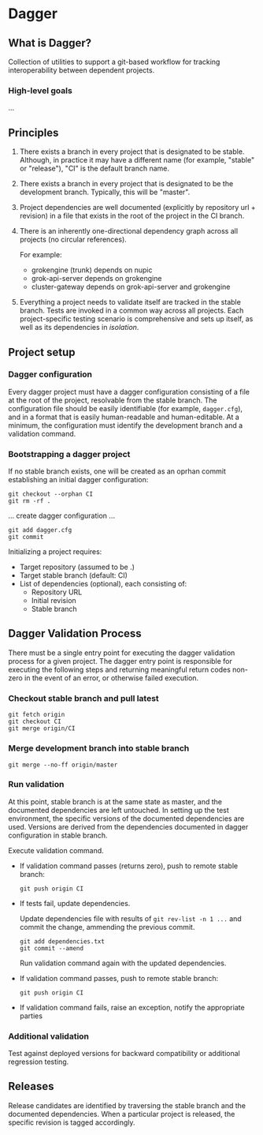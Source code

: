 Dagger
======

What is Dagger?
---------------

Collection of utilities to support a git-based workflow for tracking
interoperability between dependent projects.

### High-level goals

...

Principles
----------

1. There exists a branch in every project that is designated to be
stable.  Although, in practice it may have a different name (for example,
"stable" or "release"), "CI" is the default branch name.

2. There exists a branch in every project that is designated to be the
development branch.  Typically, this will be "master".

3. Project dependencies are well documented (explicitly by repository
url + revision) in a file that exists in the root of the project in
the CI branch.

4. There is an inherently one-directional dependency graph across all
projects (no circular references).

    For example:

    - grokengine (trunk) depends on nupic
    - grok-api-server depends on grokengine
    - cluster-gateway depends on grok-api-server and grokengine

5. Everything a project needs to validate itself are tracked in the stable
branch.  Tests are invoked in a common way across all projects.  Each
project-specific testing scenario is comprehensive and sets up itself,
as well as its dependencies in *isolation*.

Project setup
-------------

### Dagger configuration

Every dagger project must have a dagger configuration consisting of a file at
the root of the project, resolvable from the stable branch.  The configuration
file should be easily identifiable (for example, `dagger.cfg`), and in a
format that is easily human-readable and human-editable.  At a minimum, the
configuration must identify the development branch and a validation command.

### Bootstrapping a dagger project

If no stable branch exists, one will be created as an oprhan commit
establishing an initial dagger configuration:

  ```
  git checkout --orphan CI
  git rm -rf .
  ```

  ... create dagger configuration ...


  ```
  git add dagger.cfg
  git commit
  ```

Initializing a project requires:

- Target repository (assumed to be .)
- Target stable branch (default: CI)
- List of dependencies (optional), each consisting of:
    * Repository URL
    * Initial revision
    * Stable branch

Dagger Validation Process
-------------------------

There must be a single entry point for executing the dagger validation process
for a given project.  The dagger entry point is responsible for executing the
following steps and returning meaningful return codes non-zero in the event of
an error, or otherwise failed execution.

### Checkout stable branch and pull latest

    git fetch origin
    git checkout CI
    git merge origin/CI

### Merge development branch into stable branch

    git merge --no-ff origin/master

### Run validation

  At this point, stable branch is at the same state as master, and the
  documented dependencies are left untouched.  In setting up the test
  environment, the specific versions of the documented dependencies are
  used.  Versions are derived from the dependencies documented in dagger
  configuration in stable branch.

  Execute validation command.

  * If validation command passes (returns zero), push to remote stable branch:

    `git push origin CI`

  * If tests fail, update dependencies.

    Update dependencies file with results of `git rev-list -n 1 ...` and
    commit the change, ammending the previous commit.

    ```
    git add dependencies.txt
    git commit --amend
    ```

    Run validation command again with the updated dependencies.

  * If validation command passes, push to remote stable branch:

    `git push origin CI`

  * If validation command fails, raise an exception, notify the appropriate
  parties

### Additional validation

  Test against deployed versions for backward compatibility or
  additional regression testing.

Releases
--------

Release candidates are identified by traversing the stable branch and the
documented dependencies.  When a particular project is released, the
specific revision is tagged accordingly.